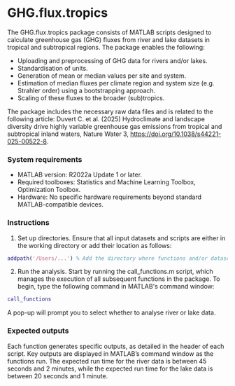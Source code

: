 # GHG.flux.tropics

The GHG.flux.tropics package consists of MATLAB scripts designed to calculate greenhouse gas (GHG) fluxes from river and lake datasets in tropical and subtropical regions. The package enables the following:
- Uploading and preprocessing of GHG data for rivers and/or lakes.
- Standardisation of units.
- Generation of mean or median values per site and system.
- Estimation of median fluxes per climate region and system size (e.g. Strahler order) using a bootstrapping approach.
- Scaling of these fluxes to the broader (sub)tropics.

The package includes the necessary raw data files and is related to the following article: Duvert C. et al. (2025) Hydroclimate and landscape diversity drive highly variable greenhouse gas emissions from tropical and subtropical inland waters, Nature Water 3, https://doi.org/10.1038/s44221-025-00522-8.

### System requirements
- MATLAB version: R2022a Update 1 or later.
- Required toolboxes: Statistics and Machine Learning Toolbox, Optimization Toolbox.
- Hardware: No specific hardware requirements beyond standard MATLAB-compatible devices.

### Instructions
1. Set up directories. Ensure that all input datasets and scripts are either in the working directory or add their location as follows:
```MATLAB
addpath('/Users/...') % Add the directory where functions and/or datasets are stored
```
2. Run the analysis. Start by running the call_functions.m script, which manages the execution of all subsequent functions in the package. To begin, type the following command in MATLAB's command window:
```MATLAB
call_functions
```
A pop-up will prompt you to select whether to analyse river or lake data.

### Expected outputs
Each function generates specific outputs, as detailed in the header of each script. Key outputs are displayed in MATLAB’s command window as the functions run.
The expected run time for the river data is between 45 seconds and 2 minutes, while the expected run time for the lake data is between 20 seconds and 1 minute.
